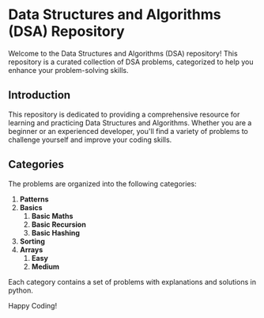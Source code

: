 # Data Structures and Algorithms (DSA) Repository

Welcome to the Data Structures and Algorithms (DSA) repository! This repository is a curated collection of DSA problems, categorized to help you enhance your problem-solving skills.

## Introduction

This repository is dedicated to providing a comprehensive resource for learning and practicing Data Structures and Algorithms. Whether you are a beginner or an experienced developer, you'll find a variety of problems to challenge yourself and improve your coding skills.

## Categories

The problems are organized into the following categories:

1. **Patterns**
2. **Basics**
    1. **Basic Maths**
    2. **Basic Recursion**
    3. **Basic Hashing**
3. **Sorting**
4. **Arrays**
    1. **Easy**
    2. **Medium**

Each category contains a set of problems with explanations and solutions in python.

Happy Coding!
